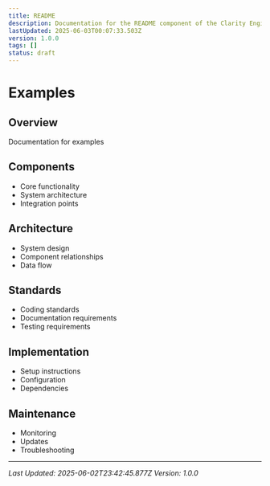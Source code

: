 ```yaml
---
title: README
description: Documentation for the README component of the Clarity Engine system.
lastUpdated: 2025-06-03T00:07:33.503Z
version: 1.0.0
tags: []
status: draft
---
```




# Examples

## Overview
Documentation for examples

## Components
- Core functionality
- System architecture
- Integration points

## Architecture
- System design
- Component relationships
- Data flow

## Standards
- Coding standards
- Documentation requirements
- Testing requirements

## Implementation
- Setup instructions
- Configuration
- Dependencies

## Maintenance
- Monitoring
- Updates
- Troubleshooting

---
*Last Updated: 2025-06-02T23:42:45.877Z*
*Version: 1.0.0* 